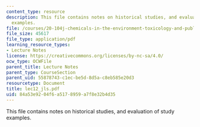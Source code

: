 ```yaml
---
content_type: resource
description: This file contains notes on historical studies, and evaluation of study
  examples.
file: /courses/20-104j-chemicals-in-the-environment-toxicology-and-public-health-be-104j-spring-2005/84a53e9204f6a5178959a7f8e32b4d35_lec12_jls.pdf
file_size: 45617
file_type: application/pdf
learning_resource_types:
- Lecture Notes
license: https://creativecommons.org/licenses/by-nc-sa/4.0/
ocw_type: OCWFile
parent_title: Lecture Notes
parent_type: CourseSection
parent_uid: 55878743-c1ec-be5d-8d5a-c8eb585e20d3
resourcetype: Document
title: lec12_jls.pdf
uid: 84a53e92-04f6-a517-8959-a7f8e32b4d35
---
```

This file contains notes on historical studies, and evaluation of study examples.